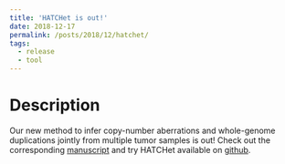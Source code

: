 ```yaml
---
title: 'HATCHet is out!'
date: 2018-12-17
permalink: /posts/2018/12/hatchet/
tags:
  - release
  - tool
---
```


# Description

Our new method to infer copy-number aberrations and whole-genome duplications jointly from multiple tumor samples is out! Check out the corresponding [manuscript](https://www.biorxiv.org/content/10.1101/496174v1) and try HATCHet available on [github](https://github.com/raphael-group/hatchet).

